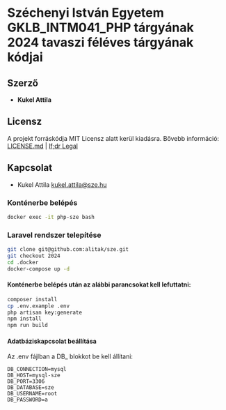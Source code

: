 # Széchenyi István Egyetem  GKLB_INTM041_PHP tárgyának 2024 tavaszi féléves tárgyának kódjai

## Szerző

* **Kukel Attila**

## Licensz

A projekt forráskódja MIT Licensz alatt kerül kiadásra. Bővebb információ: [LICENSE.md](LICENSE.md) | [lf;dr Legal](https://tldrlegal.com/license/mit-license)

## Kapcsolat

* Kukel Attila <kukel.attila@sze.hu>

### Konténerbe belépés

```bash
docker exec -it php-sze bash
```

### Laravel rendszer telepítése

```bash
git clone git@github.com:alitak/sze.git
git checkout 2024
cd .docker
docker-compose up -d
```

#### Konténerbe belépés után az alábbi parancsokat kell lefuttatni:
```bash
composer install
cp .env.example .env
php artisan key:generate
npm install
npm run build
```

#### Adatbáziskapcsolat beállítása

Az .env fájlban a DB_ blokkot be kell állítani:
```dotenv
DB_CONNECTION=mysql
DB_HOST=mysql-sze
DB_PORT=3306
DB_DATABASE=sze
DB_USERNAME=root
DB_PASSWORD=a
```
